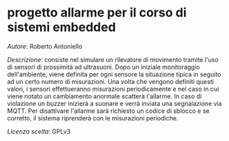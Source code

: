 # progetto allarme per il corso di sistemi embedded

*Autore*: Roberto Antoniello

*Descrizione*: consiste nel simulare un rilevatore di movimento tramite l'uso di sensori di prossimità ad ultrasuoni. Dopo un iniziale monitoraggio dell'ambiente, viene definita per ogni sensore la situazione tipica in seguito ad un certo numero di misurazioni. Una volta che vengono definiti questi valori, i sensori effettueranno misurazioni periodicamente e nel caso in cui viene notato un cambiamento anormale scatterà l'allarme.
In caso di violazione un buzzer inizierà a suonare e verrà inviata una segnalazione via MQTT. Per disattivare l'allarme sarà richiesto un codice di sblocco e se corretto, il sistema riprenderà con le misurazioni periodiche.


*Licenza scelta*: GPLv3



